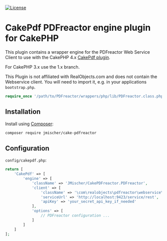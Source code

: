 [![License](https://img.shields.io/badge/license-MIT-brightgreen.svg?style=flat-square)](LICENSE)

# CakePdf PDFreactor engine plugin for CakePHP

This plugin contains a wrapper engine for the PDFreactor Web Service
Client to use with the CakePHP 4.x [CakePdf plugin](https://github.com/FriendsOfCake/CakePdf).

For CakePHP 3.x use the 1.x branch.

This Plugin is not affiliated with RealObjects.com and does not contain
the Webservice client. You will need to import it, e.g. in your applications
`bootstrap.php`.

``` php
require_once '/path/to/PDFreactor/wrappers/php/lib/PDFreactor.class.php';

```

## Installation

Install using [Composer](https://getcomposer.org):

``` bash
composer require jmischer/cake-pdfreactor
```

## Configuration

`config/cakepdf.php`:

``` php
return [
    'CakePdf' => [
        'engine' => [
            'className' => 'JMischer/CakePDFreactor.PDFreactor',
            'client' => [
                'className' => '\com\realobjects\pdfreactor\webservice\client\PDFreactor',
                'serviceUrl' => 'http://localhost:9423/service/rest',
                'apiKey' => 'your_secret_api_key_if_needed'
            ],
            'options' => [
                // PDFreactor configuration ...
            ]
        ]
    ]
];
```
